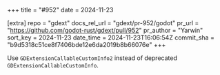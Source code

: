 +++
title = "#952"
date = 2024-11-23

[extra]
repo = "gdext"
docs_rel_url = "gdext/pr-952/godot"
pr_url = "https://github.com/godot-rust/gdext/pull/952"
pr_author = "Yarwin"
sort_key = 2024-11-23
date_time = 2024-11-23T16:06:54Z
commit_sha = "b9d5318c51ce8f7406bde12e6da2019b8b66076e"
+++

Use `GDExtensionCallableCustomInfo2` instead of deprecated `GDExtensionCallableCustomInfo`.
